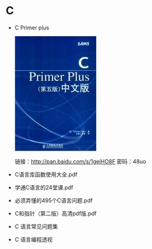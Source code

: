 # C

- C Primer plus

  ![C Primer plus](C-Primer-plus-212x300.jpg)

  链接：http://pan.baidu.com/s/1gejHO8F 密码：48uo

- C语言库函数使用大全.pdf

- 学通C语言的24堂课.pdf

- 必须弄懂的495个C语言问题.pdf

- C和指针（第二版）高清pdf版.pdf

- C 语言常见问题集

- C 语言编程透视
